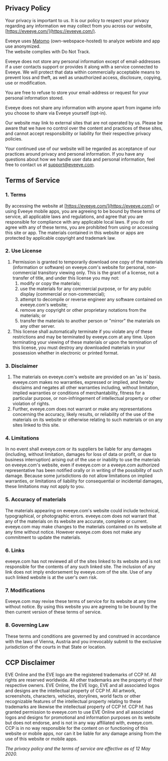 ## Privacy Policy

Your privacy is important to us. It is our policy to respect your privacy regarding any information we may collect from you across our website,  [https://eveeye.com/](https://eveeye.com/).

Eveeye uses  [Matomo](https://matomo.org/)  (own-webspace-hosted) to analyze webiste and app use anonymized.  
The website complies with Do Not Track.  

Eveeye does not store any personal information except of email-addresses if a user contacts support or provides it along with a service connected to Eveeye. We will protect that data within commercially acceptable means to prevent loss and theft, as well as unauthorized access, disclosure, copying, use or modification.

You are free to refuse to store your email-address or request for your personal information stored.

Eveeye does not share any information with anyone apart from ingame info you choose to share via Eveeye yourself (opt-in).

Our website may link to external sites that are not operated by us. Please be aware that we have no control over the content and practices of these sites, and cannot accept responsibility or liability for their respective privacy policies.

Your continued use of our website will be regarded as acceptance of our practices around privacy and personal information. If you have any questions about how we handle user data and personal information, feel free to contact us at  [support@eveeye.com](mailto:support@eveeye.com).

## Terms of Service

### 1. Terms

By accessing the website at  [https://eveeye.com/](https://eveeye.com/)  or using Eveeye mobile apps, you are agreeing to be bound by these terms of service, all applicable laws and regulations, and agree that you are responsible for compliance with any applicable local laws. If you do not agree with any of these terms, you are prohibited from using or accessing this site or app. The materials contained in this website or apps are protected by applicable copyright and trademark law.

### 2. Use License

1.  Permission is granted to temporarily download one copy of the materials (information or software) on eveeye.com's website for personal, non-commercial transitory viewing only. This is the grant of a license, not a transfer of title, and under this license you may not:
    1.  modify or copy the materials;
    2.  use the materials for any commercial purpose, or for any public display (commercial or non-commercial);
    3.  attempt to decompile or reverse engineer any software contained on eveeye.com's website;
    4.  remove any copyright or other proprietary notations from the materials; or
    5.  transfer the materials to another person or "mirror" the materials on any other server.
2.  This license shall automatically terminate if you violate any of these restrictions and may be terminated by eveeye.com at any time. Upon terminating your viewing of these materials or upon the termination of this license, you must destroy any downloaded materials in your possession whether in electronic or printed format.

### 3. Disclaimer

1.  The materials on eveeye.com's website are provided on an 'as is' basis. eveeye.com makes no warranties, expressed or implied, and hereby disclaims and negates all other warranties including, without limitation, implied warranties or conditions of merchantability, fitness for a particular purpose, or non-infringement of intellectual property or other violation of rights.
2.  Further, eveeye.com does not warrant or make any representations concerning the accuracy, likely results, or reliability of the use of the materials on its website or otherwise relating to such materials or on any sites linked to this site.

### 4. Limitations

In no event shall eveeye.com or its suppliers be liable for any damages (including, without limitation, damages for loss of data or profit, or due to business interruption) arising out of the use or inability to use the materials on eveeye.com's website, even if eveeye.com or a eveeye.com authorized representative has been notified orally or in writing of the possibility of such damage. Because some jurisdictions do not allow limitations on implied warranties, or limitations of liability for consequential or incidental damages, these limitations may not apply to you.

### 5. Accuracy of materials

The materials appearing on eveeye.com's website could include technical, typographical, or photographic errors. eveeye.com does not warrant that any of the materials on its website are accurate, complete or current. eveeye.com may make changes to the materials contained on its website at any time without notice. However eveeye.com does not make any commitment to update the materials.

### 6. Links

eveeye.com has not reviewed all of the sites linked to its website and is not responsible for the contents of any such linked site. The inclusion of any link does not imply endorsement by eveeye.com of the site. Use of any such linked website is at the user's own risk.

### 7. Modifications

Eveeye.com may revise these terms of service for its website at any time without notice. By using this website you are agreeing to be bound by the then current version of these terms of service.

### 8. Governing Law

These terms and conditions are governed by and construed in accordance with the laws of Vienna, Austria and you irrevocably submit to the exclusive jurisdiction of the courts in that State or location.

## CCP Disclaimer

EVE Online and the EVE logo are the registered trademarks of CCP hf. All rights are reserved worldwide. All other trademarks are the property of their respective owners. EVE Online, the EVE logo, EVE and all associated logos and designs are the intellectual property of CCP hf. All artwork, screenshots, characters, vehicles, storylines, world facts or other recognizable features of the intellectual property relating to these trademarks are likewise the intellectual property of CCP hf. CCP hf. has granted permission to eveeye.com to use EVE Online and all associated logos and designs for promotional and information purposes on its website but does not endorse, and is not in any way affiliated with, eveeye.com. CCP is in no way responsible for the content on or functioning of this website or mobile apps, nor can it be liable for any damage arising from the use of this website or mobile apps.

_The privacy policy and the terms of service are effective as of 12 May 2020._
<!--stackedit_data:
eyJoaXN0b3J5IjpbMjA1NTg4NzMxNywtOTQ1MTg5OTM4LC0xMD
kyOTI3NTM1LDE0NTg2MzQ5MDMsLTQ4NDM5ODI4NiwxMDI3NjM4
NTI4LC01NTA4MDUyMjksLTE3NjE4MDczNDMsNTYzNDAxMzMwXX
0=
-->